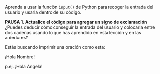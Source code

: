 Aprenda a usar la función `input()` de Python para recoger la entrada del usuario y usarla dentro de su código.

**PAUSA 1. Actualice el código para agregar un signo de exclamación**
¿Puedes deducir cómo conseguir la entrada del usuario y colocarla entre dos cadenas usando lo que has aprendido en esta lección y en las anteriores?

Estás buscando imprimir una oración como esta:

¡Hola Nombre!

p.ej. ¡Hola Angela!